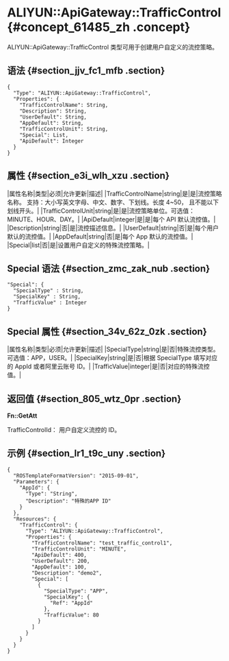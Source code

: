 # ALIYUN::ApiGateway::TrafficControl {#concept_61485_zh .concept}

ALIYUN::ApiGateway::TrafficControl 类型可用于创建用户自定义的流控策略。

## 语法 {#section_jjv_fc1_mfb .section}

``` {#codeblock_efu_1eq_p6u .language-json}
{
  "Type": "ALIYUN::ApiGateway::TrafficControl",
  "Properties": {
    "TrafficControlName": String,
    "Description": String,
    "UserDefault": String,
    "AppDefault": String,
    "TrafficControlUnit": String,
    "Special": List,
    "ApiDefault": Integer
  }
}
```

## 属性 {#section_e3i_wlh_xzu .section}

|属性名称|类型|必须|允许更新|描述|
|TrafficControlName|string|是|是|流控策略名称。 支持：大小写英文字母、中文、数字、下划线。长度 4~50， 且不能以下划线开头。|
|TrafficControlUnit|string|是|是|流控策略单位。可选值：MINUTE、HOUR、DAY。|
|ApiDefault|integer|是|是|每个 API 默认流控值。|
|Description|string|否|是|流控描述信息。|
|UserDefault|string|否|是|每个用户默认的流控值。|
|AppDefault|string|否|是|每个 App 默认的流控值。|
|Special|list|否|是|设置用户自定义的特殊流控策略。|

## Special 语法 {#section_zmc_zak_nub .section}

``` {#codeblock_eej_4j9_kd2 .language-json}
"Special": {
  "SpecialType" : String,
  "SpecialKey" : String,
  "TrafficValue" : Integer
}
```

## Special 属性 {#section_34v_62z_0zk .section}

|属性名称|类型|必须|允许更新|描述|
|SpecialType|string|是|否|特殊流控类型。可选值：APP，USER。|
|SpecialKey|string|是|否|根据 SpecialType 填写对应的 AppId 或者阿里云账号 ID。|
|TrafficValue|integer|是|否|对应的特殊流控值。|

## 返回值 {#section_805_wtz_0pr .section}

**Fn::GetAtt**

TrafficControlId： 用户自定义流控的 ID。

## 示例 {#section_lr1_t9c_uny .section}

``` {#codeblock_efu_1eq_p6u .language-json}
{
  "ROSTemplateFormatVersion": "2015-09-01",
  "Parameters": {
    "AppId": {
      "Type": "String",
      "Description": "特殊的APP ID"
    }
  },
  "Resources": {
    "TrafficControl": {
      "Type": "ALIYUN::ApiGateway::TrafficControl",
      "Properties": {
        "TrafficControlName": "test_traffic_control1",
        "TrafficControlUnit": "MINUTE",
        "ApiDefault": 400,
        "UserDefault": 200,
        "AppDefault": 100,
        "Description": "demo2",
        "Special": [
          {
            "SpecialType": "APP",
            "SpecialKey": {
              "Ref": "AppId"
            },
            "TrafficValue": 80
          }
        ]
      }
    }
  }
}
```

